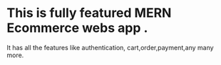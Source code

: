 # This is fully featured MERN Ecommerce webs app .
It has all the features like authentication, cart,order,payment,any many more.

